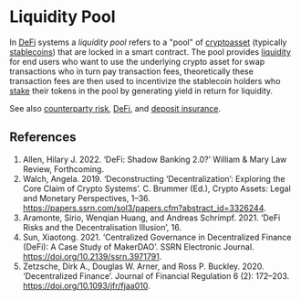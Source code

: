 # Liquidity Pool
In [DeFi](defi.md) systems a *liquidity pool* refers to a "pool" of [cryptoasset](cryptoasset.md) (typically [stablecoins](stablecoin.md)) that are locked in a smart contract. The pool provides [liquidity](liquidity.md) for end users who want to use the underlying crypto asset for swap transactions who in turn pay transaction fees, theoretically these transaction fees are then used to incentivize the stablecoin holders who [stake](staking.md) their tokens in the pool by generating yield in return for liquidity.

See also [counterparty risk](counterparty-risk.md), [DeFi](defi.md), and  [deposit insurance](deposit-insurance.md).

## References
1. Allen, Hilary J. 2022. ‘DeFi: Shadow Banking 2.0?’ William & Mary Law Review, Forthcoming.
1. Walch, Angela. 2019. ‘Deconstructing ‘Decentralization’: Exploring the Core Claim of Crypto Systems’. C. Brummer (Ed.), Crypto Assets: Legal and Monetary Perspectives, 1–36. https://papers.ssrn.com/sol3/papers.cfm?abstract_id=3326244.
1. Aramonte, Sirio, Wenqian Huang, and Andreas Schrimpf. 2021. ‘DeFi Risks and the Decentralisation Illusion’, 16.
1. Sun, Xiaotong. 2021. ‘Centralized Governance in Decentralized Finance (DeFi): A Case Study of MakerDAO’. SSRN Electronic Journal. https://doi.org/10.2139/ssrn.3971791.
1. Zetzsche, Dirk A., Douglas W. Arner, and Ross P. Buckley. 2020. ‘Decentralized Finance’. Journal of Financial Regulation 6 (2): 172–203. https://doi.org/10.1093/jfr/fjaa010.